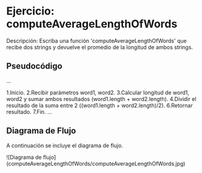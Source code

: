 # Ejercicio: computeAverageLengthOfWords

Descripción: Escriba una función 'computeAverageLengthOfWords' que recibe dos strings y devuelve el promedio de la longitud de ambos strings.

## Pseudocódigo

...

1.Inicio.
2.Recibir parámetros word1, word2.
3.Calcular longitud de word1, word2 y sumar ambos resultados (word1.length + word2.length).
4.Dividir el resultado de la suma entre 2 ((word1.length + word2.length)/2).
6.Retornar resultado.
7.Fin.
...

## Diagrama de Flujo

A continuación se incluye el diagrama de flujo.

![Diagrama de flujo] (computeAverageLengthOfWords/computeAverageLengthOfWords.jpg)
